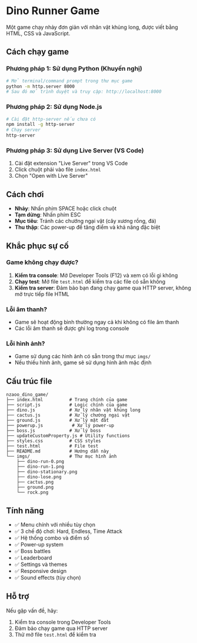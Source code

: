 <!-- Commit 1: Thêm comment nhỏ để tăng số lượng commit -->

# Dino Runner Game

Một game chạy nhảy đơn giản với nhân vật khủng long, được viết bằng HTML, CSS và JavaScript.

## Cách chạy game

### Phương pháp 1: Sử dụng Python (Khuyến nghị)

```bash
# Mở terminal/command prompt trong thư mục game
python -m http.server 8000
# Sau đó mở trình duyệt và truy cập: http://localhost:8000
```

### Phương pháp 2: Sử dụng Node.js

```bash
# Cài đặt http-server nếu chưa có
npm install -g http-server
# Chạy server
http-server
```

### Phương pháp 3: Sử dụng Live Server (VS Code)

1. Cài đặt extension "Live Server" trong VS Code
2. Click chuột phải vào file `index.html`
3. Chọn "Open with Live Server"

## Cách chơi

- **Nhảy**: Nhấn phím SPACE hoặc click chuột
- **Tạm dừng**: Nhấn phím ESC
- **Mục tiêu**: Tránh các chướng ngại vật (cây xương rồng, đá)
- **Thu thập**: Các power-up để tăng điểm và khả năng đặc biệt

## Khắc phục sự cố

### Game không chạy được?

1. **Kiểm tra console**: Mở Developer Tools (F12) và xem có lỗi gì không
2. **Chạy test**: Mở file `test.html` để kiểm tra các file có sẵn không
3. **Kiểm tra server**: Đảm bảo bạn đang chạy game qua HTTP server, không mở trực tiếp file HTML

### Lỗi âm thanh?

- Game sẽ hoạt động bình thường ngay cả khi không có file âm thanh
- Các lỗi âm thanh sẽ được ghi log trong console

### Lỗi hình ảnh?

- Game sử dụng các hình ảnh có sẵn trong thư mục `imgs/`
- Nếu thiếu hình ảnh, game sẽ sử dụng hình ảnh mặc định

## Cấu trúc file

```
nzaoo_dino_game/
├── index.html          # Trang chính của game
├── script.js           # Logic chính của game
├── dino.js             # Xử lý nhân vật khủng long
├── cactus.js           # Xử lý chướng ngại vật
├── ground.js           # Xử lý mặt đất
├── powerup.js           # Xử lý power-up
├── boss.js             # Xử lý boss
├── updateCustomProperty.js # Utility functions
├── styles.css          # CSS styles
├── test.html           # File test
├── README.md           # Hướng dẫn này
└── imgs/               # Thư mục hình ảnh
    ├── dino-run-0.png
    ├── dino-run-1.png
    ├── dino-stationary.png
    ├── dino-lose.png
    ├── cactus.png
    ├── ground.png
    └── rock.png
```

## Tính năng

- ✅ Menu chính với nhiều tùy chọn
- ✅ 3 chế độ chơi: Hard, Endless, Time Attack
- ✅ Hệ thống combo và điểm số
- ✅ Power-up system
- ✅ Boss battles
- ✅ Leaderboard
- ✅ Settings và themes
- ✅ Responsive design
- ✅ Sound effects (tùy chọn)

## Hỗ trợ

Nếu gặp vấn đề, hãy:

1. Kiểm tra console trong Developer Tools
2. Đảm bảo chạy game qua HTTP server
3. Thử mở file `test.html` để kiểm tra

```

```
